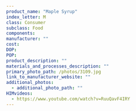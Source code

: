 ```yaml
---
product_name: "Maple Syrup"
index_letter: M
class: Consumer
subclass: Food
components:
manufacturer: ""
cost: 
DOP: 
POP: 
product_description: ""
materials_and_processes_description: ""
primary_photo_path: /photos/3109.jpg
link_to_manufacturer_website: ""
additional_photos:
  - additional_photo_path: ""
HIMvideos:
  - https://www.youtube.com/watch?v=RuuQavF4IRY
---
```

